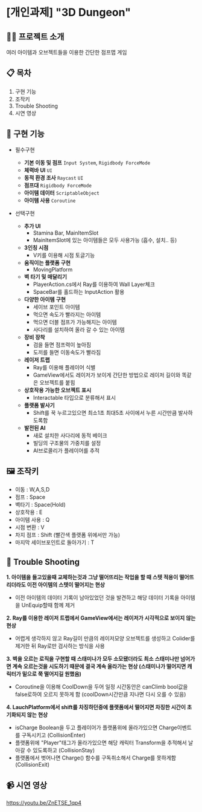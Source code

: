 # [개인과제] "3D Dungeon"

## 👨‍🏫 프로젝트 소개
여러 아이템과 오브젝트들을 이용한 간단한 점프맵 게임

## 📋 목차
1. 구현 기능
2. 조작키
3. Trouble Shooting
4. 시연 영상


## 📌 구현 기능
 - 필수구현
   - **기본 이동 및 점프** `Input System`, `Rigidbody ForceMode` 
   - **체력바 UI** `UI` 
   - **동적 환경 조사** `Raycast` `UI` 
   - **점프대** `Rigidbody ForceMode`
   - **아이템 데이터** `ScriptableObject`
   - **아이템 사용** `Coroutine` 

 - 선택구현
   - **추가 UI**
     - Stamina Bar, MainItemSlot
     - MainItemSlot에 있는 아이템들은 모두 사용가능 (흡수, 설치.. 등)
   - **3인칭 시점**
     - V키를 이용해 시점 토글기능
   - **움직이는 플랫폼 구현**
       - MovingPlatform
   - **벽 타기 및 매달리기**
       - PlayerAction.cs에서 Ray를 이용하여 Wall Layer체크
       - SpaceBar를 홀드하는 InputAction 활용
   - **다양한 아이템 구현**
       - 세이브 포인트 아이템
       - 먹으면 속도가 빨라지는 아이템
       - 먹으면 더블 점프가 가능해지는 아이템
       - 사다리를 설치하여 올라 갈 수 있는 아이템
   - **장비 장착**
       - 검을 들면 점프력이 높아짐
       - 도끼를 들면 이동속도가 빨라짐
   - **레이저 트랩**
       - Ray를 이용해 플레이어 식별
       - GameView에서도 레이저가 보이게 간단한 방법으로 레이저 길이와 똑같은 오브젝트를 붙힘
   - **상호작용 가능한 오브젝트 표시**
       - Interactable 타입으로 분류해서 표시
   - **플랫폼 발사기**
       - Shift를 꾹 누르고있으면 최소1초 최대5초 사이에서 누른 시간만큼 발사하도록함
   - **발전된 AI**
       - 새로 설치한 사다리에 동적 베이크
       - 빌딩의 구조물의 가중치를 설정
       - AI브로콜리가 플레이어를 추적
    

## 🖼 조작키
 - 이동 : W,A,S,D  
 - 점프 : Space  
 - 벽타기 : Space(Hold)  
 - 상호작용 : E  
 - 아이템 사용 : Q  
 - 시점 변환 : V  
 - 차지 점프 : Shift (빨간색 플랫폼 위에서만 가능)  
 - 마지막 세이브포인트로 돌아가기 : T

## 📌 Trouble Shooting
**1. 아이템을 들고있을때 교체하는것과 그냥 떨어뜨리는 작업을 할 때 스텟 적용이 떨어뜨리더라도 이전 아이템의 스텟이 떨어지는 현상**  
   - 이전 아이템의 데이터 기록이 남아있었던 것을 발견하고 해당 데이터 기록을 아이템을 UnEquip할때 함께 제거
   
**2. Ray를 이용한 레이저 트랩에서 GameView에서는 레이저가 시각적으로 보이지 않는 현상**
   - 어렵게 생각하지 않고 Ray길이 만큼의 레이저모양 오브젝트를 생성하고 Colider를 제거한 뒤 Ray로만 검사하는 방식을 사용

**3. 벽을 오르는 로직을 구현할 때 스태미나가 모두 소모됐더라도 최소 스태미나만 넘어가면 계속 오르는것을 시도하기 때문에 결국 계속 올라가는 현상 (스태미나가 떨어지면 캐릭터가 밑으로 쭉 떨어지길 원했음)**  
   - Coroutine을 이용해 CoolDown을 두어 일정 시간동안은 canClimb bool값을 false로하여 오르지 못하게 함 (coolDown시간만큼 지나면 다시 오를 수 있음)

**4. LauchPlatform에서 shift를 차징하던중에 플랫폼에서 떨어지면 차징한 시간이 초기화되지 않는 현상**  
   - isCharge Boolean을 두고 플레이어가 플랫폼위에 올라가있으면 Charge이벤트를 구독시키고 (CollisionEnter)
   - 플랫폼위에 "Player"태그가 올라가있으면 해당 캐릭터 Transform을 추적해서 날아갈 수 있도록하고 (CollisionStay)
   - 플랫폼에서 벗어나면 Charge() 함수를 구독취소해서 Charge를 못하게함 (CollisionExit)
              
   

## 📹 시연 영상
https://youtu.be/ZnETSE_1qp4
